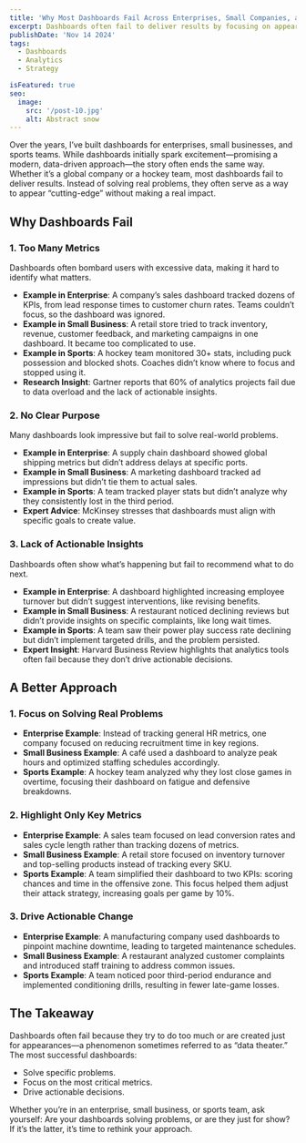 ```yaml
---
title: 'Why Most Dashboards Fail Across Enterprises, Small Companies, and Sports Teams (and How to Fix Them)'
excerpt: Dashboards often fail to deliver results by focusing on appearance rather than solving real problems. Learn how to design effective dashboards that drive actionable insights and address key challenges.
publishDate: 'Nov 14 2024'
tags:
  - Dashboards
  - Analytics
  - Strategy

isFeatured: true
seo:
  image:
    src: '/post-10.jpg'
    alt: Abstract snow
---
```



Over the years, I’ve built dashboards for enterprises, small businesses, and sports teams. While dashboards initially spark excitement—promising a modern, data-driven approach—the story often ends the same way. Whether it’s a global company or a hockey team, most dashboards fail to deliver results. Instead of solving real problems, they often serve as a way to appear “cutting-edge” without making a real impact.

## Why Dashboards Fail

### 1. Too Many Metrics
Dashboards often bombard users with excessive data, making it hard to identify what matters.

- **Example in Enterprise**: A company’s sales dashboard tracked dozens of KPIs, from lead response times to customer churn rates. Teams couldn’t focus, so the dashboard was ignored.
- **Example in Small Business**: A retail store tried to track inventory, revenue, customer feedback, and marketing campaigns in one dashboard. It became too complicated to use.
- **Example in Sports**: A hockey team monitored 30+ stats, including puck possession and blocked shots. Coaches didn’t know where to focus and stopped using it.
- **Research Insight**: Gartner reports that 60% of analytics projects fail due to data overload and the lack of actionable insights.

### 2. No Clear Purpose
Many dashboards look impressive but fail to solve real-world problems.

- **Example in Enterprise**: A supply chain dashboard showed global shipping metrics but didn’t address delays at specific ports.
- **Example in Small Business**: A marketing dashboard tracked ad impressions but didn’t tie them to actual sales.
- **Example in Sports**: A team tracked player stats but didn’t analyze why they consistently lost in the third period.
- **Expert Advice**: McKinsey stresses that dashboards must align with specific goals to create value.

### 3. Lack of Actionable Insights
Dashboards often show what’s happening but fail to recommend what to do next.

- **Example in Enterprise**: A dashboard highlighted increasing employee turnover but didn’t suggest interventions, like revising benefits.
- **Example in Small Business**: A restaurant noticed declining reviews but didn’t provide insights on specific complaints, like long wait times.
- **Example in Sports**: A team saw their power play success rate declining but didn’t implement targeted drills, and the problem persisted.
- **Expert Insight**: Harvard Business Review highlights that analytics tools often fail because they don’t drive actionable decisions.

## A Better Approach

### 1. Focus on Solving Real Problems
- **Enterprise Example**: Instead of tracking general HR metrics, one company focused on reducing recruitment time in key regions.
- **Small Business Example**: A café used a dashboard to analyze peak hours and optimized staffing schedules accordingly.
- **Sports Example**: A hockey team analyzed why they lost close games in overtime, focusing their dashboard on fatigue and defensive breakdowns.

### 2. Highlight Only Key Metrics
- **Enterprise Example**: A sales team focused on lead conversion rates and sales cycle length rather than tracking dozens of metrics.
- **Small Business Example**: A retail store focused on inventory turnover and top-selling products instead of tracking every SKU.
- **Sports Example**: A team simplified their dashboard to two KPIs: scoring chances and time in the offensive zone. This focus helped them adjust their attack strategy, increasing goals per game by 10%.

### 3. Drive Actionable Change
- **Enterprise Example**: A manufacturing company used dashboards to pinpoint machine downtime, leading to targeted maintenance schedules.
- **Small Business Example**: A restaurant analyzed customer complaints and introduced staff training to address common issues.
- **Sports Example**: A team noticed poor third-period endurance and implemented conditioning drills, resulting in fewer late-game losses.

## The Takeaway

Dashboards often fail because they try to do too much or are created just for appearances—a phenomenon sometimes referred to as “data theater.” The most successful dashboards:
- Solve specific problems.
- Focus on the most critical metrics.
- Drive actionable decisions.

Whether you’re in an enterprise, small business, or sports team, ask yourself: Are your dashboards solving problems, or are they just for show? If it’s the latter, it’s time to rethink your approach.